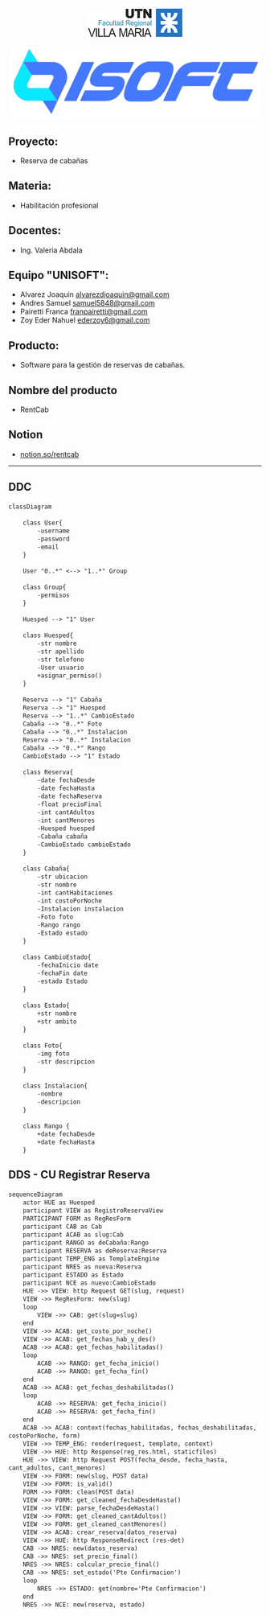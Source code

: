 <p align="center">
  <img src="./mdimages/2022-07-30-18-29-20.png"/>
</p>

![](./mdimages/logo2%20-%20copia.png)

## Proyecto: 
- Reserva de cabañas

## Materia: 
- Habilitación profesional

## Docentes:
- Ing. Valeria Abdala

## Equipo "UNISOFT":
-   Alvarez Joaquin                          alvarezdjoaquin@gmail.com 
-	Andres Samuel                            samuel5848@gmail.com 
-	Pairetti Franca                            franpairetti@gmail.com 
-	Zoy Eder Nahuel                         ederzoy6@gmail.com

## Producto: 
- Software para la gestión de reservas de cabañas.

## Nombre del producto
- RentCab

## Notion
- <a href="https://www.notion.so/26194ecc630d42e9b03eca7938eae158?v=0aea7ccf0db449918457444431d7a86c"> notion.so/rentcab </a>

<hr/>

## DDC

``` mermaid
classDiagram

    class User{
        -username
        -password
        -email
    }

    User "0..*" <--> "1..*" Group

    class Group{
        -permisos
    }

    Huesped --> "1" User

    class Huesped{
        -str nombre
        -str apellido
        -str telefono
        -User usuario
        +asignar_permiso()
    }

    Reserva --> "1" Cabaña
    Reserva --> "1" Huesped
    Reserva --> "1..*" CambioEstado 
    Cabaña --> "0..*" Foto
    Cabaña --> "0..*" Instalacion
    Reserva --> "0..*" Instalacion
    Cabaña --> "0..*" Rango
    CambioEstado --> "1" Estado

    class Reserva{
        -date fechaDesde
        -date fechaHasta
        -date fechaReserva
        -float precioFinal
        -int cantAdultos
        -int cantMenores
        -Huesped huesped
        -Cabaña cabaña
        -CambioEstado cambioEstado
    }

    class Cabaña{
        -str ubicacion
        -str nombre
        -int cantHabitaciones
        -int costoPorNoche
        -Instalacion instalacion
        -Foto foto
        -Rango rango
        -Estado estado
    }

    class CambioEstado{
        -fechaInicio date
        -fechaFin date
        -estado Estado
    }

    class Estado{
        +str nombre
        +str ambito
    }

    class Foto{
        -img foto
        -str descripcion
    }

    class Instalacion{
        -nombre
        -descripcion
    }

    class Rango {
        +date fechaDesde
        +date fechaHasta
    }

```

## DDS - CU Registrar Reserva

``` mermaid
sequenceDiagram
    actor HUE as Huesped
    participant VIEW as RegistroReservaView
    PARTICIPANT FORM as RegResForm
    participant CAB as Cab
    participant ACAB as slug:Cab
    participant RANGO as deCabaña:Rango
    participant RESERVA as deReserva:Reserva
    participant TEMP_ENG as TemplateEngine
    participant NRES as nueva:Reserva
    participant ESTADO as Estado
    participant NCE as nuevo:CambioEstado
    HUE ->> VIEW: http Request GET(slug, request)
    VIEW ->> RegResForm: new(slug)
    loop 
        VIEW ->> CAB: get(slug=slug)
    end
    VIEW ->> ACAB: get_costo_por_noche()
    VIEW ->> ACAB: get_fechas_hab_y_des()
    ACAB ->> ACAB: get_fechas_habilitadas()
    loop
        ACAB ->> RANGO: get_fecha_inicio()
        ACAB ->> RANGO: get_fecha_fin()
    end
    ACAB ->> ACAB: get_fechas_deshabilitadas()
    loop
        ACAB ->> RESERVA: get_fecha_inicio()
        ACAB ->> RESERVA: get_fecha_fin()
    end
    ACAB ->> ACAB: context(fechas_habilitadas, fechas_deshabilitadas, costoPorNoche, form)
    VIEW ->> TEMP_ENG: render(request, template, context)
    VIEW ->> HUE: http Response(reg_res.html, staticfiles)
    HUE ->> VIEW: http Request POST(fecha_desde, fecha_hasta, cant_adultos, cant_menores)
    VIEW ->> FORM: new(slug, POST data)
    VIEW ->> FORM: is_valid()
    FORM ->> FORM: clean(POST data)
    VIEW ->> FORM: get_cleaned_fechaDesdeHasta()
    VIEW ->> VIEW: parse_fechaDesdeHasta()
    VIEW ->> FORM: get_cleaned_cantAdultos()
    VIEW ->> FORM: get_cleaned_cantMenores()
    VIEW ->> ACAB: crear_reserva(datos_reserva)
    VIEW ->> HUE: http ResponseRedirect (res-det)
    CAB ->> NRES: new(datos_reserva)
    CAB ->> NRES: set_precio_final()
    NRES ->> NRES: calcular_precio_final()
    CAB ->> NRES: set_estado('Pte Confirmacion')
    loop
        NRES ->> ESTADO: get(nombre='Pte Confirmacion')
    end
    NRES ->> NCE: new(reserva, estado)
```